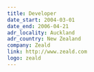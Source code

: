 ```yaml
---
title: Developer
date_start: 2004-03-01
date_end: 2006-04-21
adr_locality: Auckland
adr_country: New Zealand
company: Zeald
link: http://www.zeald.com
logo: zeald
---
```

